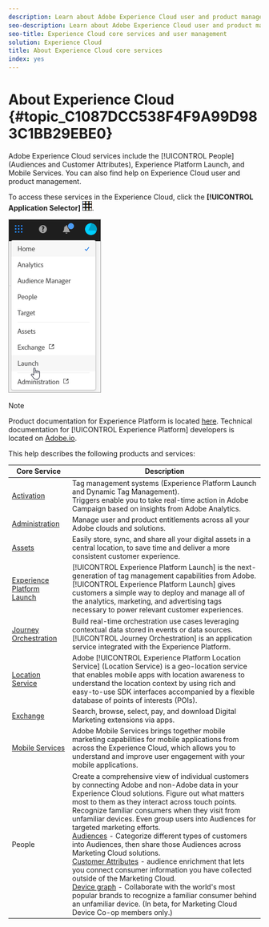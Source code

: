 ```yaml
---
description: Learn about Adobe Experience Cloud user and product management, People (Audiences and Customer Attributes), Journey Orchestration, Offers, Places, Experience Platform Launch, and Mobile Services.
seo-description: Learn about Adobe Experience Cloud user and product management, the People (Audiences and Customer Attributes), Offers, Experience Platform Launch, and Mobile Services.
seo-title: Experience Cloud core services and user management
solution: Experience Cloud
title: About Experience Cloud core services
index: yes
---
```


# About Experience Cloud {#topic_C1087DCC538F4F9A99D983C1BB29EBE0}

Adobe Experience Cloud services include the [!UICONTROL People] (Audiences and Customer Attributes), Experience Platform Launch, and Mobile Services. You can also find help on Experience Cloud user and product management.

To access these services in the Experience Cloud, click the **[!UICONTROL Application Selector]** ![](assets/menu-icon.png).

![](assets/platform-core-services.png)

>[!NOTE]
>
>Product documentation for Experience Platform is located [here](https://docs.adobe.com/content/help/en/experience-platform/landing/home.html). Technical documentation for [!UICONTROL Experience Platform] developers is located on [Adobe.io](https://www.adobe.io/apis/experienceplatform/home/services.html).

This help describes the following products and services:

| Core Service | Description |
|--- |--- |
|[Activation](activation/activation.md)|Tag management systems (Experience Platform Launch and Dynamic Tag Management).<br>Triggers enable you to take real-time action in Adobe Campaign based on insights from Adobe Analytics.|
|[Administration](admin-getting-started/admin-getting-started.md)|Manage user and product entitlements across all your Adobe clouds and solutions.|
|[Assets](experience-cloud-assets/experience-cloud-assets.md)|Easily store, sync, and share all your digital assets in a central location, to save time and deliver a more consistent customer experience.|
|[Experience Platform Launch](https://docs.adobe.com/content/help/en/launch/using/overview.html)|[!UICONTROL Experience Platform Launch] is the next-generation of tag management capabilities from Adobe. [!UICONTROL Experience Platform Launch] gives customers a simple way to deploy and manage all of the analytics, marketing, and advertising tags necessary to power relevant customer experiences. |
|[Journey Orchestration](https://docs.adobe.com/content/help/en/journeys/using/journey-orchestration-home.html)| Build real-time orchestration use cases leveraging contextual data stored in events or data sources. [!UICONTROL Journey Orchestration] is an application service integrated with the Experience Platform.|
|[Location Service](https://docs.adobe.com/content/help/en/places/using/home.html)|Adobe [!UICONTROL Experience Platform Location Service] (Location Service) is a geo-location service that enables mobile apps with location awareness to understand the location context by using rich and easy-to-use SDK interfaces accompanied by a flexible database of points of interests (POIs).  |
|[Exchange](exchange.md)|Search, browse, select, pay, and download Digital Marketing extensions via apps.|
|[Mobile Services](https://docs.adobe.com/content/help/en/mobile-services/using/home.html)|Adobe Mobile Services brings together mobile marketing capabilities for mobile applications from across the Experience Cloud, which allows you to understand and improve user engagement with your mobile applications.|
|People|Create a comprehensive view of individual customers by connecting Adobe and non-Adobe data in your Experience Cloud solutions. Figure out what matters most to them as they interact across touch points. Recognize familiar consumers when they visit from unfamiliar devices. Even group users into Audiences for targeted marketing efforts.<br>[Audiences](audience-library/audience-library.md) - Categorize different types of customers into Audiences, then share those Audiences across Marketing Cloud solutions.<br>[Customer Attributes](attributes/attributes.md) - audience enrichment that lets you connect consumer information you have collected outside of the Marketing Cloud.<br>[Device graph](https://landing.adobe.com/en/na/events/summit/275658-summit-co-op.html) - Collaborate with the world's most popular brands to recognize a familiar consumer behind an unfamiliar device. (In beta, for Marketing Cloud Device Co-op members only.)|
